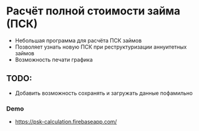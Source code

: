 # Расчёт полной стоимости займа (ПСК)

- Небольшая программа для расчёта ПСК займов
- Позволяет узнать новую ПСК при реструктуризации аннуитетных займов
- Возможность печати графика

## TODO:

- Добавить возможность сохранять и загружать данные пофамильно

### Demo

- https://psk-calculation.firebaseapp.com/
